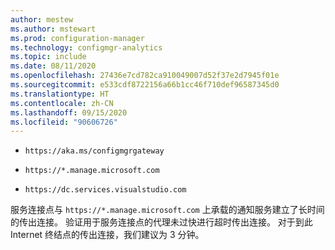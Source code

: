```yaml
---
author: mestew
ms.author: mstewart
ms.prod: configuration-manager
ms.technology: configmgr-analytics
ms.topic: include
ms.date: 08/11/2020
ms.openlocfilehash: 27436e7cd782ca910049007d52f37e2d7945f01e
ms.sourcegitcommit: e533cdf8722156a66b1cc46f710def96587345d0
ms.translationtype: HT
ms.contentlocale: zh-CN
ms.lasthandoff: 09/15/2020
ms.locfileid: "90606726"
---
```

- `https://aka.ms/configmgrgateway`

- `https://*.manage.microsoft.com` <!--7424742-->

- `https://dc.services.visualstudio.com` <!--7541816-->

服务连接点与 `https://*.manage.microsoft.com` 上承载的通知服务建立了长时间的传出连接。 验证用于服务连接点的代理未过快进行超时传出连接。 对于到此 Internet 终结点的传出连接，我们建议为 3 分钟。 <!--7820969-->